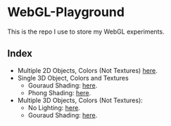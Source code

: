 # WebGL-Playground
This is the repo I use to store my WebGL experiments.

## Index
* Multiple 2D Objects, Colors (Not Textures) [here](https://zioul123.github.io/WebGL-Playground/Playground/Multiple%20Objects%2C%202D/MultipleObjs.html).
* Single 3D Object, Colors and Textures
  * Gouraud Shading: [here](https://zioul123.github.io/WebGL-Playground/Playground/Single%20Object%2C%20Colors%2C%20Textures/Gouraud%20Shading/Lighting.html).
  * Phong Shading: [here](https://zioul123.github.io/WebGL-Playground/Playground/Single%20Object%2C%20Colors%2C%20Textures/Phong%20Shading/Lighting.html).
* Multiple 3D Objects, Colors (Not Textures):
  * No Lighting: [here](https://zioul123.github.io/WebGL-Playground/Playground/Multiple%20Objects%2C%20Matrices%2C%20Colors/Matrices%203d%20Drawing%20Color/Matrix3d.html).
  * Gouraud Shading: [here](https://zioul123.github.io/WebGL-Playground/Playground/Multiple%20Objects%2C%20Matrices%2C%20Colors/Matrices%203d%20Drawing%20Gouraud%20Color/Matrix3d.html).
